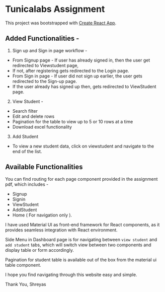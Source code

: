 # Tunicalabs Assignment

This project was bootstrapped with [Create React App](https://github.com/facebook/create-react-app).

## Added Functionalities - 
1. Sign up and Sign in page workflow -
- From Signup page - If user has already signed in, then the user get redirected to Viewstudent page,
- If not, after registering gets redirected to the Login page.
- From Sign in page - If user did not sign up earlier, the user gets redirected to the Sign-up page.
- If the user already has signed up then, gets redirected to ViewStudent page.
2. View Student - 
- Search filter
- Edit and delete rows
- Pagination for the table to view up to 5 or 10 rows at a time
- Download excel functionality
3. Add Student
- To view a new student data, click on viewstudent and navigate to the end of the list.

## Available Functionalities

You can find routing for each page component provided in the assignment pdf, which includes -
- Signup
- Signin
- ViewStudent
- AddStudent
- Home ( For navigation only ).

I have used Material UI as front-end framework for React components, as it provides seamless integration with React environment.

Side Menu in Dashboard page is for navigating between `view student` and `add student` tabs, which will switch view between two components and display table or form accordingly.

Pagination for student table is available out of the box from the material ui table component.

I hope you find navigating through this website easy and simple.

Thank You,
Shreyas



